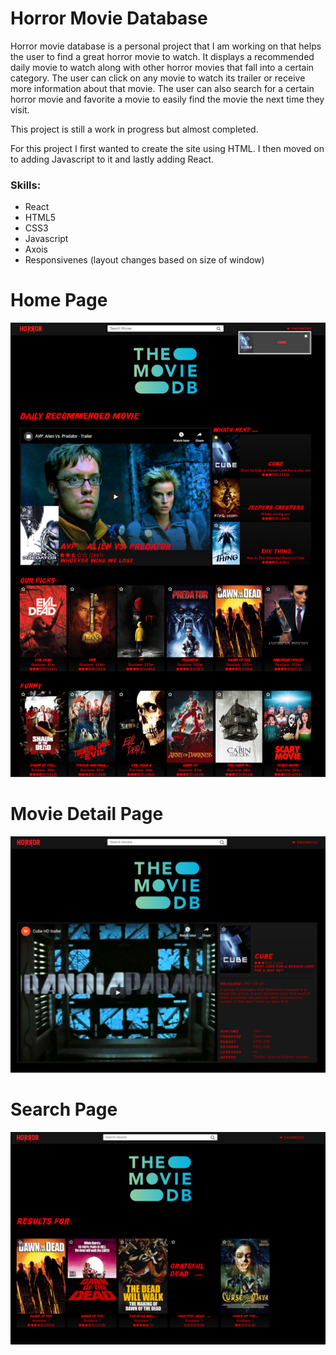 # Horror Movie Database
Horror movie database is a personal project that I am working on that helps the user to find a great horror movie to watch. It displays a recommended daily movie to watch along with other horror movies that fall into a certain category. The user can click on any movie to watch its trailer or receive more information about that movie. The user can also search for a certain horror movie and favorite a movie to easily find the movie the next time they visit.

This project is still a work in progress but almost completed.

For this project I first wanted to create the site using HTML. I then moved on to adding Javascript to it and lastly adding React.

### Skills:
- React
- HTML5
- CSS3
- Javascript
- Axois
- Responsivenes (layout changes based on size of window)

# Home Page 
![alt text](https://github.com/jcmalott/Horror_Movie_Database/blob/master/pictures/HomePage.PNG)

# Movie Detail Page 
![alt text](https://github.com/jcmalott/Horror_Movie_Database/blob/master/pictures/Movie_info.PNG)

# Search Page  
![alt text](https://github.com/jcmalott/Horror_Movie_Database/blob/master/pictures/SearchPage.PNG)
